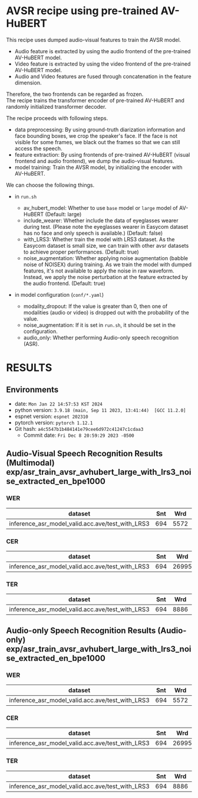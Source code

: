 # AVSR recipe using pre-trained AV-HuBERT
This recipe uses dumped audio-visual features to train the AVSR model.
  - Audio feature is extracted by using the audio frontend of the pre-trained AV-HuBERT model.
  - Video feature is extracted by using the video frontend of the pre-trained AV-HuBERT model.
  - Audio and Video features are fused through concatenation in the feature dimension.

Therefore, the two frontends can be regarded as frozen. <br>
The recipe trains the transformer encoder of pre-trained AV-HuBERT and randomly initialized transformer decoder. <br>

The recipe proceeds with following steps.
  - data preprocessing: By using ground-truth diarization information and face bounding boxes, we crop the speaker's face.
  If the face is not visible for some frames, we black out the frames so that we can still access the speech.
  - feature extraction: By using frontends of pre-trained AV-HuBERT (visual frontend and audio frontend), we dump the audio-visual features.
  - model training: Train the AVSR model, by initializing the encoder with AV-HuBERT.

We can choose the following things.
  - in `run.sh`
    - av_hubert_model: Whether to use `base` model or `large` model of AV-HuBERT (Default: large)
    - include_wearer: Whether include the data of eyeglasses wearer during test. (Please note the eyeglasses wearer in Easycom dataset has no face and only speech is available.) (Default: false)
    - with_LRS3: Whether train the model with LRS3 dataset. As the Easycom dataset is small size, we can train with other avsr datasets to achieve proper performances. (Default: true)
    - noise_augmentation: Whether applying noise augmentation (babble noise of NOISEX) during training. As we train the model with dumped features, it's not available to apply the noise in raw waveform. Instead, we apply the noise perturbation at the feature extracted by the audio frontend. (Default: true)
  
  - in model configuration (`conf/*.yaml`)
    - modality_dropout: If the value is greater than 0, then one of modalities (audio or video) is dropped out with the probability of the value.
    - noise_augmentation: If it is set in `run.sh`, it should be set in the configuration.
    - audio_only: Whether performing Audio-only speech recognition (ASR).

<!-- Generated by scripts/utils/show_asr_result.sh -->
# RESULTS
## Environments
- date: `Mon Jan 22 14:57:53 KST 2024`
- python version: `3.9.18 (main, Sep 11 2023, 13:41:44)  [GCC 11.2.0]`
- espnet version: `espnet 202310`
- pytorch version: `pytorch 1.12.1`
- Git hash: `a4c5547b1b484141e79cee6d972c41247c1cdaa3`
  - Commit date: `Fri Dec 8 20:59:29 2023 -0500`

## Audio-Visual Speech Recognition Results (Multimodal) <br> exp/asr_train_avsr_avhubert_large_with_lrs3_noise_extracted_en_bpe1000
### WER

|dataset|Snt|Wrd|Corr|Sub|Del|Ins|Err|S.Err|
|---|---|---|---|---|---|---|---|---|
|inference_asr_model_valid.acc.ave/test_with_LRS3|694|5572|70.5|22.4|7.1|5.5|35.0|75.4|

### CER

|dataset|Snt|Wrd|Corr|Sub|Del|Ins|Err|S.Err|
|---|---|---|---|---|---|---|---|---|
|inference_asr_model_valid.acc.ave/test_with_LRS3|694|26995|82.2|8.6|9.2|5.7|23.5|75.4|

### TER

|dataset|Snt|Wrd|Corr|Sub|Del|Ins|Err|S.Err|
|---|---|---|---|---|---|---|---|---|
|inference_asr_model_valid.acc.ave/test_with_LRS3|694|8886|70.4|18.6|11.0|5.0|34.6|75.4|

## Audio-only Speech Recognition Results (Audio-only) <br> exp/asr_train_avsr_avhubert_large_with_lrs3_noise_extracted_en_bpe1000
### WER

|dataset|Snt|Wrd|Corr|Sub|Del|Ins|Err|S.Err|
|---|---|---|---|---|---|---|---|---|
|inference_asr_model_valid.acc.ave/test_with_LRS3|694|5572|28.0|54.8|17.2|8.9|80.9|90.8|

### CER

|dataset|Snt|Wrd|Corr|Sub|Del|Ins|Err|S.Err|
|---|---|---|---|---|---|---|---|---|
|inference_asr_model_valid.acc.ave/test_with_LRS3|694|26995|51.3|25.5|23.2|10.6|59.3|90.8|

### TER

|dataset|Snt|Wrd|Corr|Sub|Del|Ins|Err|S.Err|
|---|---|---|---|---|---|---|---|---|
|inference_asr_model_valid.acc.ave/test_with_LRS3|694|8886|28.4|51.2|20.4|10.3|82.0|90.8|
